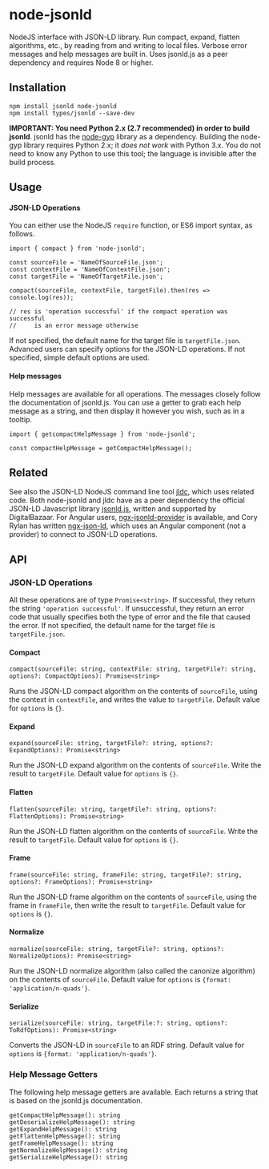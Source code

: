 # node-jsonld

NodeJS interface with JSON-LD library. Run compact, expand, flatten algorithms, etc., by reading from and writing to local files. Verbose error messages and help messages are built in. Uses jsonld.js as a peer dependency and requires Node 8 or higher.

## Installation

```
npm install jsonld node-jsonld
npm install types/jsonld --save-dev
```

**IMPORTANT: You need Python 2.x (2.7 recommended) in order to build jsonld**. jsonld has the [node-gyp](https://github.com/nodejs/node-gyp) library as a dependency. Building the node-gyp library requires Python 2.x; it *does not work* with Python 3.x. You do not need to know any Python to use this tool; the language is invisible after the build process.

## Usage

#### JSON-LD Operations

You can either use the NodeJS ``require`` function, or ES6 import syntax, as follows.

```
import { compact } from 'node-jsonld';

const sourceFile = 'NameOfSourceFile.json';
const contextFile = 'NameOfContextFile.json';
const targetFile = 'NameOfTargetFile.json';

compact(sourceFile, contextFile, targetFile).then(res => console.log(res)); 

// res is 'operation successful' if the compact operation was successful
//     is an error message otherwise
```

If not specified, the default name for the target file is ``targetFile.json``. Advanced users can specify options for the JSON-LD operations. If not specified, simple default options are used.

#### Help messages

Help messages are available for all operations. The messages closely follow the documentation of jsonld.js. You can use a getter to grab each help message as a string, and then display it however you wish, such as in a tooltip.

```
import { getcompactHelpMessage } from 'node-jsonld';

const compactHelpMessage = getCompactHelpMessage();
```

## Related

See also the JSON-LD NodeJS command line tool [jldc](https://github.com/Aaron-Sterling/jldc), which uses related code. Both node-jsonld and jldc have as a peer dependency the official JSON-LD Javascript library [jsonld.js](https://github.com/digitalbazaar/jsonld.js/), written and supported by DigitalBazaar. For Angular users, [ngx-jsonld-provider](https://github.com/Aaron-Sterling/ngx-jsonld-provider) is available, and Cory Rylan has written [ngx-json-ld](https://github.com/coryrylan/ngx-json-ld), which uses an Angular component (not a provider) to connect to JSON-LD operations.

## API

### JSON-LD Operations

All these operations are of type ``Promise<string>``. If successful, they return the string ``'operation successful'``. If unsuccessful, they return an error code that usually specifies both the type of error and the file that caused the error. If not specified, the default name for the target file is ``targetFile.json``.

#### Compact

``compact(sourceFile: string, contextFile: string, targetFile?: string, options?: CompactOptions): Promise<string>``

Runs the JSON-LD compact algorithm on the contents of ``sourceFile``, using the context in ``contextFile``, and writes the value to ``targetFile``. Default value for ``options`` is ``{}``.

#### Expand

``expand(sourceFile: string, targetFile?: string, options?: ExpandOptions): Promise<string>``

Run the JSON-LD expand algorithm on the contents of ``sourceFile``. Write the result to ``targetFile``. Default value for ``options`` is ``{}``.

#### Flatten

``flatten(sourceFile: string, targetFile?: string, options?: FlattenOptions): Promise<string>``

Run the JSON-LD flatten algorithm on the contents of ``sourceFile``. Write the result to ``targetFile``. Default value for ``options`` is ``{}``.

#### Frame

``frame(sourceFile: string, frameFile: string, targetFile?: string, options?: FrameOptions): Promise<string>``

Run the JSON-LD frame algorithm on the contents of ``sourceFile``, using the frame in ``frameFile``, then write the result to ``targetFile``. Default value for ``options`` is ``{}``.

#### Normalize

``normalize(sourceFile: string, targetFile?: string, options?: NormalizeOptions): Promise<string>``

Run the JSON-LD normalize algorithm (also called the canonize algorithm) on the contents of ``sourceFile``. Default value for ``options`` is ``{format: 'application/n-quads'}``.

#### Serialize

``serialize(sourceFile: string, targetFile:?: string, options?: ToRdfOptions): Promise<string>``

Converts the JSON-LD in ``sourceFile`` to an RDF string. Default value for ``options`` is ``{format: 'application/n-quads'}``.

### Help Message Getters

The following help message getters are available. Each returns a string that is based on the jsonld.js documentation.

```
getCompactHelpMessage(): string 
getDeserializeHelpMessage(): string
getExpandHelpMessage(): string 
getFlattenHelpMessage(): string 
getFrameHelpMessage(): string 
getNormalizeHelpMessage(): string 
getSerializeHelpMessage(): string 
```